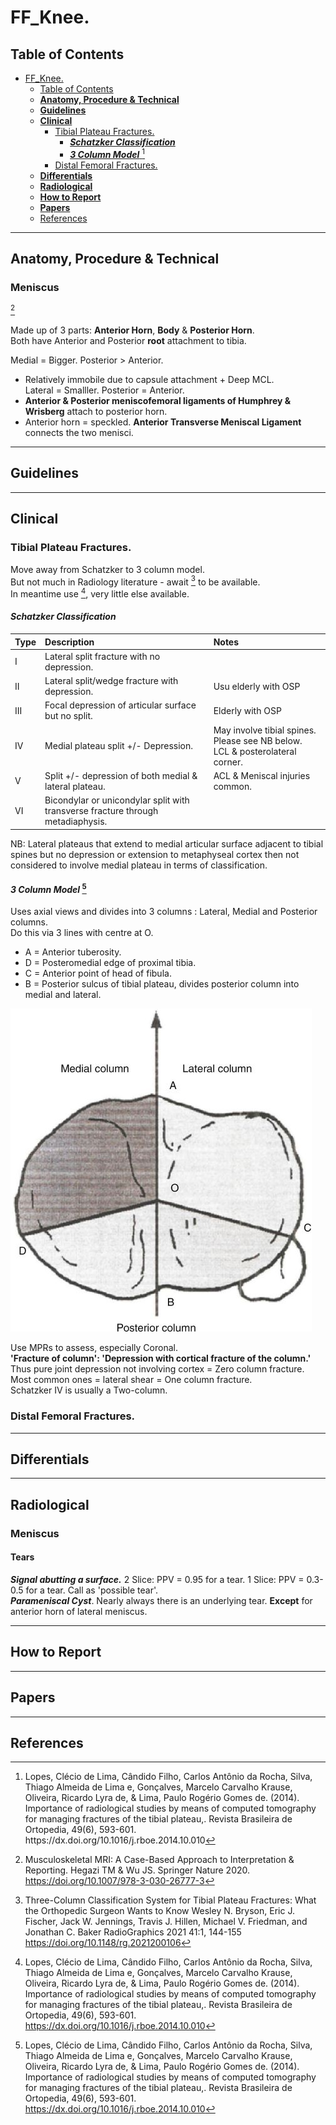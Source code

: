 # FF_Knee.

## Table of Contents
- [FF_Knee.](#ff_knee)
	- [Table of Contents](#table-of-contents)
	- [**Anatomy, Procedure & Technical**](#anatomy-procedure--technical)
	- [**Guidelines**](#guidelines)
	- [**Clinical**](#clinical)
		- [Tibial Plateau Fractures.](#tibial-plateau-fractures)
			- [***Schatzker Classification***](#schatzker-classification)
			- [***3 Column Model***  [^Lopes2014]](#3-column-model--lopes2014)
		- [Distal Femoral Fractures.](#distal-femoral-fractures)
	- [**Differentials**](#differentials)
	- [**Radiological**](#radiological)
	- [**How to Report**](#how-to-report)
	- [**Papers**](#papers)
	- [References](#references)
---

## **Anatomy, Procedure & Technical**

### Meniscus  
[^Hegazi2020]

[^Hegazi2020]: Musculoskeletal MRI: A Case-Based Approach to Interpretation &
	Reporting. Hegazi TM & Wu JS. Springer Nature 2020.
	https://doi.org/10.1007/978-3-030-26777-3 

Made up of 3 parts: **Anterior Horn**, **Body** & **Posterior Horn**.  
Both have Anterior and Posterior **root** attachment to tibia.  

Medial = Bigger. Posterior > Anterior.   
-	Relatively immobile due to capsule attachment + Deep MCL.  
Lateral = Smalller. Posterior = Anterior.  
- **Anterior & Posterior meniscofemoral ligaments of Humphrey & Wrisberg**
		attach to posterior horn.   
- Anterior horn = speckled.
**Anterior Transverse Meniscal Ligament** connects the two menisci.
	
---

## **Guidelines**

---

## **Clinical**

### Tibial Plateau Fractures.

Move away from Schatzker to 3 column model.  
But not much in Radiology literature - await [^Bryson2021] to be available.  
In meantime use [^Lopes2014], very little else available.  

[^Bryson2021]: Three-Column Classification System for Tibial Plateau Fractures: What the Orthopedic Surgeon Wants to Know Wesley N. Bryson, Eric J. Fischer, Jack W. Jennings, Travis J. Hillen, Michael V. Friedman, and Jonathan C. Baker RadioGraphics 2021 41:1, 144-155 https://doi.org/10.1148/rg.2021200106 

[^Lopes2014]: Lopes, Clécio de Lima, Cândido Filho, Carlos Antônio da Rocha, Silva, Thiago Almeida de Lima e, Gonçalves, Marcelo Carvalho Krause, Oliveira, Ricardo Lyra de, & Lima, Paulo Rogério Gomes de. (2014). Importance of radiological studies by means of computed tomography for managing fractures of the tibial plateau,. Revista Brasileira de Ortopedia, 49(6), 593-601. https://dx.doi.org/10.1016/j.rboe.2014.10.010

#### ***Schatzker Classification***

| Type | Description                                                                     | Notes                                                                           |
| :--- | :------------------------------------------------------------------------------ | :------------------------------------------------------------------------------ |
| I    | Lateral split fracture with no depression.                                      |                                                                                 |
| II   | Lateral split/wedge fracture with depression.                                   | Usu elderly with OSP                                                            |
| III  | Focal depression of articular surface but no split.                             | Elderly with OSP                                                                |
| IV   | Medial plateau split +/- Depression.                                            | May involve tibial spines. Please see NB below.<br>LCL & posterolateral corner. |
| V    | Split +/- depression of both medial & lateral plateau.                          | ACL & Meniscal injuries common.                                                 |
| VI   | Bicondylar or unicondylar split with transverse fracture through metadiaphysis. |

NB: Lateral plateaus that extend to medial articular surface adjacent to tibial spines but no depression or extension to metaphyseal cortex then not considered to involve medial plateau in terms of classification.   

#### ***3 Column Model***  [^Lopes2014] 

Uses axial views and divides into 3 columns : Lateral, Medial and Posterior columns.   
Do this via 3 lines with centre at O.
 - A = Anterior tuberosity.
 - D = Posteromedial edge of proximal tibia.
 - C = Anterior point of head of fibula.
 - B = Posterior sulcus of tibial plateau, divides posterior column into medial and lateral. 

![Tibial Plateau](Images/tibial_plateau_3column.jpg) 

Use MPRs to assess, especially Coronal.   
**'Fracture of column': 'Depression with cortical fracture of the column.'** 
Thus pure joint depression not involving cortex = Zero column fracture.
Most common ones = lateral shear = One column fracture.  
Schatzker IV is usually a Two-column.


### Distal Femoral Fractures.

---

## **Differentials**

---

## **Radiological**

### Meniscus 

#### Tears  

***Signal abutting a surface.***
2 Slice: PPV = 0.95 for a tear.
1 Slice: PPV = 0.3-0.5 for a tear. Call as 'possible tear'.  
***Parameniscal Cyst***.
Nearly always there is an underlying tear.
**Except** for anterior horn of lateral meniscus.

---

## **How to Report** 

---

## **Papers**


--- 

## References
